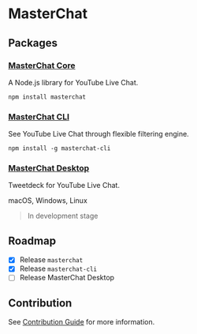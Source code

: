 # MasterChat

## Packages

### [MasterChat Core](https://github.com/holodata/masterchat/tree/master/packages/core)

A Node.js library for YouTube Live Chat.

```
npm install masterchat
```

### [MasterChat CLI](https://github.com/holodata/masterchat/tree/master/packages/cli)

See YouTube Live Chat through flexible filtering engine.

```
npm install -g masterchat-cli
```

### [MasterChat Desktop](https://github.com/holodata/masterchat/tree/master/packages/desktop)

Tweetdeck for YouTube Live Chat.

macOS, Windows, Linux

> In development stage

## Roadmap

- [x] Release `masterchat`
- [x] Release `masterchat-cli`
- [ ] Release MasterChat Desktop

## Contribution

See [Contribution Guide](./CONTRIBUTING.md) for more information.
